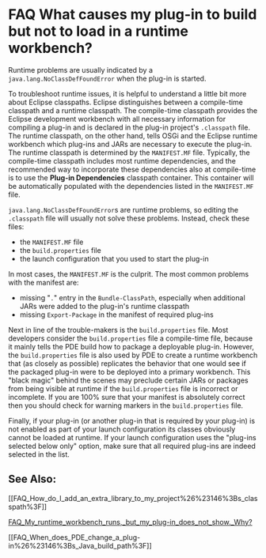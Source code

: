 

FAQ What causes my plug-in to build but not to load in a runtime workbench?
===========================================================================

Runtime problems are usually indicated by a `java.lang.NoClassDefFoundError` when the plug-in is started.

To troubleshoot runtime issues, it is helpful to understand a little bit more about Eclipse classpaths. Eclipse distinguishes between a compile-time classpath and a runtime classpath. The compile-time classpath provides the Eclipse development workbench with all necessary information for compiling a plug-in and is declared in the plug-in project's `.classpath` file. The runtime classpath, on the other hand, tells OSGi and the Eclipse runtime workbench which plug-ins and JARs are necessary to execute the plug-in. The runtime classpath is determined by the `MANIFEST.MF` file. Typically, the compile-time classpath includes most runtime dependencies, and the recommended way to incorporate these dependencies also at compile-time is to use the **Plug-in Dependencies** classpath container. This container will be automatically populated with the dependencies listed in the `MANIFEST.MF` file.

`java.lang.NoClassDefFoundError`s are runtime problems, so editing the `.classpath` file will usually not solve these problems. Instead, check these files:

*   the `MANIFEST.MF` file
*   the `build.properties` file
*   the launch configuration that you used to start the plug-in

  
In most cases, the `MANIFEST.MF` is the culprit. The most common problems with the manifest are:

*   missing "`.`" entry in the `Bundle-ClassPath`, especially when additional JARs were added to the plug-in's runtime classpath
*   missing `Export-Package` in the manifest of required plug-ins

  
Next in line of the trouble-makers is the `build.properties` file. Most developers consider the `build.properties` file a compile-time file, because it mainly tells the PDE build how to package a deployable plug-in. However, the `build.properties` file is also used by PDE to create a runtime workbench that (as closely as possible) replicates the behavior that one would see if the packaged plug-in were to be deployed into a primary workbench. This "black magic" behind the scenes may preclude certain JARs or packages from being visible at runtime if the `build.properties` file is incorrect or incomplete. If you are 100% sure that your manifest is absolutely correct then you should check for warning markers in the `build.properties` file.

Finally, if your plug-in (or another plug-in that is required by your plug-in) is not enabled as part of your launch configuration its classes obviously cannot be loaded at runtime. If your launch configuration uses the "plug-ins selected below only" option, make sure that all required plug-ins are indeed selected in the list.

  

See Also:
---------

\[\[FAQ\_How\_do\_I\_add\_an\_extra\_library\_to\_my\_project%26%23146%3Bs_classpath%3F\]\]

  
[FAQ\_My\_runtime\_workbench\_runs,\_but\_my\_plug-in\_does\_not\_show._Why?](./FAQ_My_runtime_workbench_runs_but_my_plug-in_does_not_show.md "FAQ My runtime workbench runs, but my plug-in does not show. Why?")

  
\[\[FAQ\_When\_does\_PDE\_change\_a\_plug-in%26%23146%3Bs\_Java\_build_path%3F\]\]

